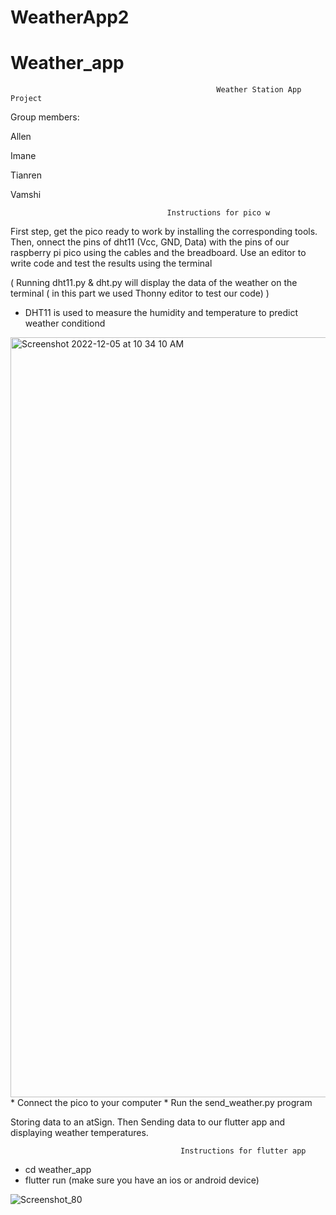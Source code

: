 # WeatherApp2


# Weather_app


                                                  Weather Station App Project
Group members:

Allen

Imane

Tianren

Vamshi
          
        
        
        
        
        
        
                                       Instructions for pico w

First step, get the pico ready to work by installing the corresponding tools.
Then, onnect the pins of dht11 (Vcc, GND, Data) with the pins of our raspberry pi pico using the cables and the breadboard.
Use an editor to write code and test the results using the terminal

( Running dht11.py & dht.py will display the data of the weather on the terminal ( in this part we used Thonny editor to test our code) )

- DHT11 is used to measure the humidity and temperature to predict weather conditiond

<img width="1216" alt="Screenshot 2022-12-05 at 10 34 10 AM" src="https://user-images.githubusercontent.com/96458509/205677695-ee82888c-663c-4ba8-9695-5ea797fb68ca.png">
* Connect the pico to your computer
* Run the send_weather.py program





Storing data to an atSign. Then Sending data to our flutter app and displaying weather temperatures.



                                          Instructions for flutter app

* cd weather_app
* flutter run (make sure you have an ios or android device)







![Screenshot_80](https://user-images.githubusercontent.com/96458509/205783088-64d23674-5a1a-467c-a996-f5f378805024.png)



                                        



